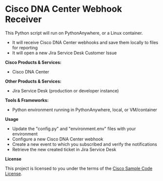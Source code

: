 # Cisco DNA Center Webhook Receiver


This Python script will run on PythonAnywhere, or a Linux container.

 - It will receive Cisco DNA Center webhooks and save them locally to files for reporting
 - It will open a new Jira Service Desk Customer Issue


**Cisco Products & Services:**

- Cisco DNA Center

**Other Products & Services:**

- Jira Service Desk (production or developer instance)
 
**Tools & Frameworks:**

- Python environment running in PythonAnywhere, local, or VM/container

**Usage**

- Update the "config.py" and "environment.env" files with your environment
- Configure a new Cisco DNA Center webhook
- Create a new event to which you subscribed and verify the notifications
- Retrieve the new created ticket in Jira Service Desk

**License**

This project is licensed to you under the terms of the [Cisco Sample Code License](./LICENSE).
